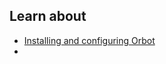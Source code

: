 ## Learn about
- [Installing and configuring Orbot](en/topics/tool-10-orbot/0-getting-started/3-1-learn.md)
-
